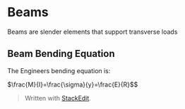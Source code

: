 

# Beams
Beams are slender elements that support transverse loads
## Beam Bending Equation
The Engineers bending equation is:


$\frac{M}{I}=\frac{\sigma}{y}=\frac{E}{R}$$
> Written with [StackEdit](https://stackedit.io/).
<!--stackedit_data:
eyJoaXN0b3J5IjpbLTEwMDgwNzQxNDQsOTI1NzYxNTRdfQ==
-->